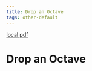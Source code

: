 ```yaml
---
title: Drop an Octave
tags: other-default
---
```


[local pdf](../../../pdfs/Drop%20an%20Octave.pdf)

# Drop an Octave
